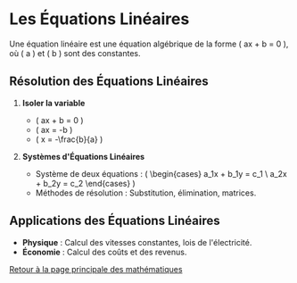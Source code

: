 # Les Équations Linéaires

Une équation linéaire est une équation algébrique de la forme \( ax + b = 0 \), où \( a \) et \( b \) sont des constantes.

## Résolution des Équations Linéaires

1. **Isoler la variable**
   - \( ax + b = 0 \)
   - \( ax = -b \)
   - \( x = -\frac{b}{a} \)

2. **Systèmes d'Équations Linéaires**
   - Système de deux équations : \( \begin{cases} a_1x + b_1y = c_1 \\ a_2x + b_2y = c_2 \end{cases} \)
   - Méthodes de résolution : Substitution, élimination, matrices.

## Applications des Équations Linéaires

- **Physique** : Calcul des vitesses constantes, lois de l'électricité.
- **Économie** : Calcul des coûts et des revenus.

[Retour à la page principale des mathématiques](maths.md)
